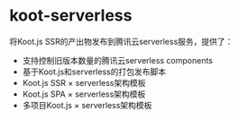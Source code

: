 # koot-serverless

将Koot.js SSR的产出物发布到腾讯云serverless服务，提供了：  

- 支持控制旧版本数量的腾讯云serverless components
- 基于Koot.js和serverless的打包发布脚本
- Koot.js SSR × serverless架构模板
- Koot.js SPA × serverless架构模板
- 多项目Koot.js × serverless架构模板
